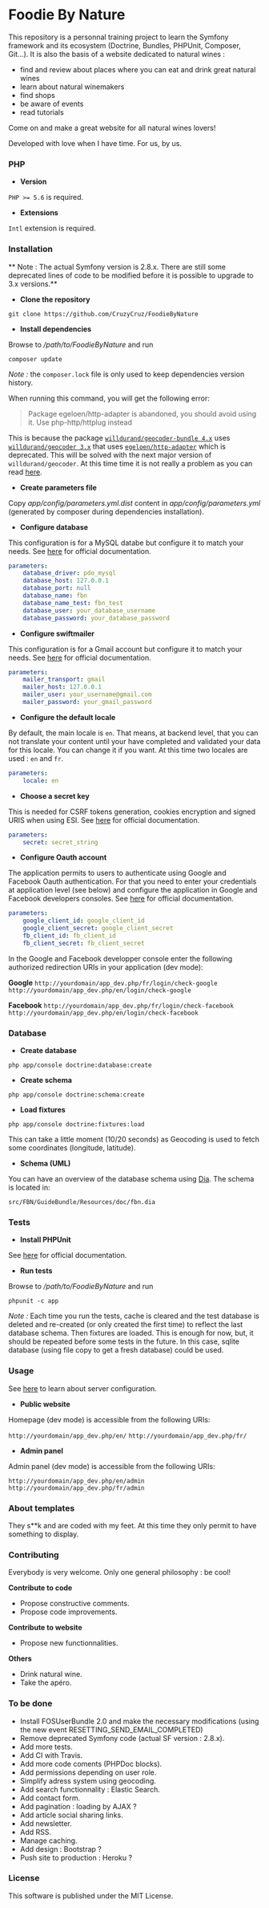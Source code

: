 Foodie By Nature
================

This repository is a personnal training project to learn the Symfony framework and its ecosystem (Doctrine, Bundles, PHPUnit, Composer, Git...). It is also the basis of a website dedicated to natural wines :

 * find and review about places where you can eat and drink great natural wines
 * learn about natural winemakers
 * find shops
 * be aware of events
 * read tutorials

Come on and make a great website for all natural wines lovers!

Developed with love when I have time. For us, by us.

### PHP

 * **Version**

 `PHP >= 5.6` is required.

 * **Extensions**

`Intl` extension is required.

### Installation

** Note : The actual Symfony version is 2.8.x. There are still some deprecated lines of code to be modified before it is possible to upgrade to 3.x versions.**

 * **Clone the repository**

`git clone https://github.com/CruzyCruz/FoodieByNature`

 * **Install dependencies**

Browse to */path/to/FoodieByNature* and run

 `composer update`

*Note :* the `composer.lock` file is only used to keep dependencies version history.

When running this command, you will get the following error:

>Package egeloen/http-adapter is abandoned, you should avoid using it. Use php-http/httplug instead

This is because the package [`willdurand/geocoder-bundle 4.x`](https://github.com/geocoder-php/BazingaGeocoderBundle/blob/master/composer.json) uses [`willdurand/geocoder 3.x`](https://github.com/geocoder-php/Geocoder/tree/3.x) that uses [`egeloen/http-adapter`](https://github.com/egeloen/ivory-http-adapter) which is deprecated. This will be solved with the next major version of `willdurand/geocoder`. At this time time it is not really a problem as you can read [here](https://github.com/geocoder-php/Geocoder/issues/548#issuecomment-276022571).

* **Create parameters file**

Copy *app/config/parameters.yml.dist* content in *app/config/parameters.yml* (generated by composer during dependencies installation).

* **Configure database**

This configuration is for a MySQL databe but configure it to match your needs. See [here](http://symfony.com/doc/current/doctrine.html#configuring-the-database) for official documentation.

```yml
parameters:
    database_driver: pdo_mysql
    database_host: 127.0.0.1
    database_port: null
    database_name: fbn
    database_name_test: fbn_test
    database_user: your_database_username
    database_password: your_database_password
```

* **Configure swiftmailer**

This configuration is for a Gmail account but configure it to match your needs. See [here](http://symfony.com/doc/current/reference/configuration/swiftmailer.html) for official documentation.

```yml
parameters:
    mailer_transport: gmail
    mailer_host: 127.0.0.1
    mailer_user: your_username@gmail.com
    mailer_password: your_gmail_password
```

* **Configure the default locale**

By default, the main locale is `en`. That means, at backend level, that you can not translate your content until your have completed and validated your data for this locale. You can change it if you want. At this time two locales are used : `en` and `fr`.

```yml
parameters:
    locale: en
```

* **Choose a secret key**

This is needed for CSRF tokens generation, cookies encryption and signed URIS when using ESI. See [here](http://symfony.com/doc/current/reference/configuration/framework.html#secret) for official documentation.

```yml
parameters:
    secret: secret_string
```

* **Configure Oauth account**

The application permits to users to authenticate using Google and Facebook Oauth authentication. For that you need to enter your credentials at application level (see below) and configure the application in Google and Facebook developers consoles. See [here](https://github.com/hwi/HWIOAuthBundle/blob/0.4/Resources/doc/2-configuring_resource_owners.md) for official documentation.

```yml
parameters:
    google_client_id: google_client_id
    google_client_secret: google_client_secret
    fb_client_id: fb_client_id
    fb_client_secret: fb_client_secret
```    

In the Google and Facebook developper console enter the following authorized redirection URIs in your application (dev mode):

**Google**
`http://yourdomain/app_dev.php/fr/login/check-google`
`http://yourdomain/app_dev.php/en/login/check-google`

**Facebook**
`http://yourdomain/app_dev.php/fr/login/check-facebook`
`http://yourdomain/app_dev.php/en/login/check-facebook`

### Database

 * **Create database**

 `php app/console doctrine:database:create`

 * **Create schema**

 `php app/console doctrine:schema:create`

 * **Load fixtures**

 `php app/console doctrine:fixtures:load`

 This can take a little moment (10/20 seconds) as Geocoding is used to fetch some coordinates (longitude, latitude).

 * **Schema (UML)**

You can have an overview of the database schema using [Dia](http://dia-installer.de/index.html). The schema is located in:

`src/FBN/GuideBundle/Resources/doc/fbn.dia`

### Tests

* **Install PHPUnit**

See [here](https://phpunit.de/manual/current/en/installation.html#installation.phar) for official documentation.

* **Run tests**

Browse to */path/to/FoodieByNature* and run

`phpunit -c app`

*Note :* Each time you run the tests, cache is cleared and the test database is deleted and re-created (or only created the first time) to reflect the last database schema. Then fixtures are loaded. This is enough for now, but, it should be repeated before some tests in the future. In this case, sqlite database (using file copy to get a fresh database) could be used.

### Usage

See [here](http://symfony.com/doc/current/setup/web_server_configuration.html) to learn about server configuration.

* **Public website**

Homepage (dev mode) is accessible from the following URIs:

`http://yourdomain/app_dev.php/en/`
`http://yourdomain/app_dev.php/fr/`

* **Admin panel**

Admin panel (dev mode) is accessible from the following URIs:

`http://yourdomain/app_dev.php/en/admin`
`http://yourdomain/app_dev.php/fr/admin`

### About templates

They s**k and are coded with my feet. At this time they only permit to have something to display.

### Contributing

Everybody is very welcome. Only one general philosophy : be cool!

**Contribute to code**

 * Propose constructive comments.
 * Propose code improvements.

**Contribute to website**

 * Propose new functionnalities.

**Others** 

 * Drink natural wine.
 * Take the apéro.

### To be done

 * Install FOSUserBundle 2.0 and make the necessary modifications (using the new event RESETTING_SEND_EMAIL_COMPLETED)
 * Remove deprecated Symfony code (actual SF version : 2.8.x).
 * Add more tests.
 * Add CI with Travis.
 * Add more code coments (PHPDoc blocks).
 * Add permissions depending on user role.
 * Simplify adress system using geocoding.
 * Add search functionnality : Elastic Search.
 * Add contact form.
 * Add pagination : loading by AJAX ?
 * Add article social sharing links.
 * Add newsletter.
 * Add RSS.
 * Manage caching.
 * Add design : Bootstrap ?
 * Push site to production : Heroku ?

### License

This software is published under the MIT License.
